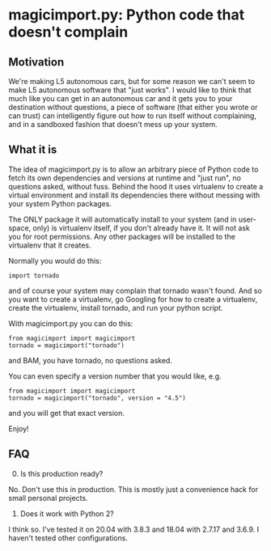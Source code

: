 # magicimport.py: Python code that doesn't complain

## Motivation

We're making L5 autonomous cars, but for some reason we can't seem to make L5 autonomous software that "just works". I would like to think that much like you can get in an autonomous car and it gets you to your destination without questions, a piece of software (that either you wrote or can trust) can intelligently figure out how to run itself without complaining, and in a sandboxed fashion that doesn't mess up your system.

## What it is

The idea of magicimport.py is to allow an arbitrary piece of Python code to fetch its own dependencies and versions at runtime and "just run", no questions asked, without fuss.
Behind the hood it uses virtualenv to create a virtual environment and install its dependencies there without messing with your system Python packages.

The ONLY package it will automatically install to your system (and in user-space, only) is virtualenv itself, if you don't already have it. It will not ask you for root permissions. Any other packages will be installed to the virtualenv that it creates.

Normally you would do this:
```
import tornado
```
and of course your system may complain that tornado wasn't found. And so you want to create a virtualenv, go Googling for how to create a virtualenv, create the virtualenv, install tornado, and run your python script.

With magicimport.py you can do this:
```
from magicimport import magicimport
tornado = magicimport("tornado")
```
and BAM, you have tornado, no questions asked.

You can even specify a version number that you would like, e.g.
```
from magicimport import magicimport
tornado = magicimport("tornado", version = "4.5")
```

and you will get that exact version.

Enjoy!

## FAQ

0. Is this production ready?

No. Don't use this in production. This is mostly just a convenience hack for small personal projects.

1. Does it work with Python 2?

I think so. I've tested it on 20.04 with 3.8.3 and 18.04 with 2.7.17 and 3.6.9. I haven't tested other configurations.
